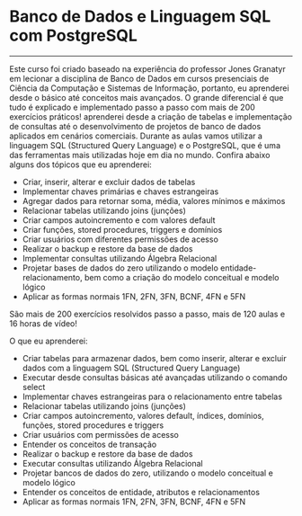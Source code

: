 # **Banco de Dados e Linguagem SQL com PostgreSQL**

---

Este curso foi criado baseado na experiência do professor Jones Granatyr em lecionar a disciplina de Banco de Dados em cursos presenciais de Ciência da Computação e Sistemas de Informação, portanto, eu aprenderei desde o básico até conceitos mais avançados. O grande diferencial é que tudo é explicado e implementado passo a passo com mais de 200 exercícios práticos! aprenderei desde a criação de tabelas e implementação de consultas até o desenvolvimento de projetos de banco de dados aplicados em cenários comerciais. Durante as aulas vamos utilizar a linguagem SQL (Structured Query Language) e o PostgreSQL, que é uma das ferramentas mais utilizadas hoje em dia no mundo. Confira abaixo alguns dos tópicos que eu aprenderei:

- Criar, inserir, alterar e excluir dados de tabelas
- Implementar chaves primárias e chaves estrangeiras
- Agregar dados para retornar soma, média, valores mínimos e máximos
- Relacionar tabelas utilizando joins (junções)
- Criar campos autoincremento e com valores default
- Criar funções, stored procedures, triggers e domínios
- Criar usuários com diferentes permissões de acesso
- Realizar o backup e restore da base de dados
- Implementar consultas utilizando Álgebra Relacional
- Projetar bases de dados do zero utilizando o modelo entidade-relacionamento, bem como a criação do modelo conceitual e modelo lógico
- Aplicar as formas normais 1FN, 2FN, 3FN, BCNF, 4FN e 5FN

São mais de 200 exercícios resolvidos passo a passo, mais de 120 aulas e 16 horas de vídeo!

O que eu aprenderei:

- Criar tabelas para armazenar dados, bem como inserir, alterar e excluir dados com a linguagem SQL (Structured Query Language)
- Executar desde consultas básicas até avançadas utilizando o comando select
- Implementar chaves estrangeiras para o relacionamento entre tabelas
- Relacionar tabelas utilizando joins (junções)
- Criar campos autoincremento, valores default, índices, domínios, funções, stored procedures e triggers
- Criar usuários com permissões de acesso
- Entender os conceitos de transação
- Realizar o backup e restore da base de dados
- Executar consultas utilizando Álgebra Relacional
- Projetar bancos de dados do zero, utilizando o modelo conceitual e modelo lógico
- Entender os conceitos de entidade, atributos e relacionamentos
- Aplicar as formas normais 1FN, 2FN, 3FN, BCNF, 4FN e 5FN
